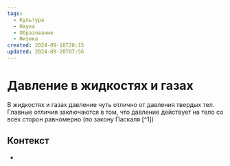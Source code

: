```yaml
---
tags:
  - Культура
  - Наука
  - Образование
  - Физика
created: 2024-09-18T20:15
updated: 2024-09-20T07:56
---
```

# Давление в жидкостях и газах

В жидкостях и газах давление чуть отлично от давления твердых тел. Главные отличия заключаются в том, что давление действует на тело со всех сторон равномерно (по закону Паскаля [^1]) 

## Контекст
- 

